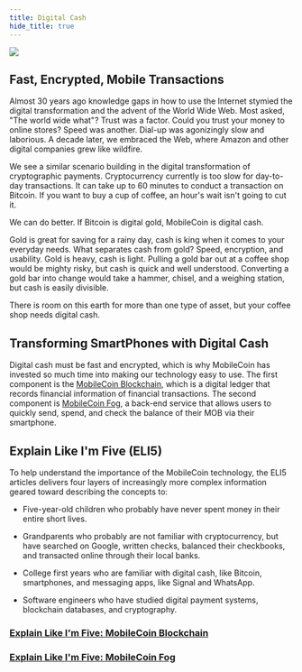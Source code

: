 ```yaml
---
title: Digital Cash
hide_title: true
---
```

![](https://raw.githubusercontent.com/mobilecoinofficial/developer-portal/main/images/digitalcash.png)

## Fast, Encrypted, Mobile Transactions

Almost 30 years ago knowledge gaps in how to use the Internet stymied the digital transformation and the advent of the World Wide Web. Most asked, "The world wide what"? Trust was a factor. Could you trust your money to online stores? Speed was another. Dial-up was agonizingly slow and laborious. A decade later, we embraced the Web, where Amazon and other digital companies grew like wildfire.

We see a similar scenario building in the digital transformation of cryptographic payments. Cryptocurrency currently is too slow for day-to-day transactions. It can take up to 60 minutes to conduct a transaction on Bitcoin. If you want to buy a cup of coffee, an hour's wait isn't going to cut it.

We can do better. If Bitcoin is digital gold, MobileCoin is digital cash. 

Gold is great for saving for a rainy day, cash is king when it comes to your everyday needs. What separates cash from gold? Speed, encryption, and usability. Gold is heavy, cash is light. Pulling a gold bar out at a coffee shop would be mighty risky, but cash is quick and well understood. Converting a gold bar into change would take a hammer, chisel, and a weighing station, but cash is easily divisible.

There is room on this earth for more than one type of asset, but your coffee shop needs digital cash.  

Transforming SmartPhones with Digital Cash
------------------------------------------

Digital cash must be fast and encrypted, which is why MobileCoin has invested so much time into making our technology easy to use. The first component is the [MobileCoin Blockchain](https://developers.mobilecoin.com/overview/explain-like-i'm-five/blockchain), which is a digital ledger that records financial information of financial transactions. The second component is [MobileCoin Fog](https://developers.mobilecoin.com/overview/explain-like-i'm-five/fog), a back-end service that allows users to quickly send, spend, and check the balance of their MOB via their smartphone.

Explain Like I'm Five (ELI5)
------------------------------------------
To help understand the importance of the MobileCoin technology, the ELI5 articles delivers four layers of increasingly more complex information geared toward describing the concepts to:

-   Five-year-old children who probably have never spent money in their entire short lives.

-   Grandparents who probably are not familiar with cryptocurrency, but have searched on Google, written checks, balanced their checkbooks, and transacted online through their local banks.

-   College first years who are familiar with digital cash, like Bitcoin, smartphones, and messaging apps, like Signal and WhatsApp.

-   Software engineers who have studied digital payment systems, blockchain databases, and cryptography.

### [Explain Like I'm Five: MobileCoin Blockchain](https://developers.mobilecoin.com/overview/explain-like-i'm-five/blockchain)
### [Explain Like I'm Five: MobileCoin Fog](https://developers.mobilecoin.com/overview/explain-like-i'm-five/fog)
